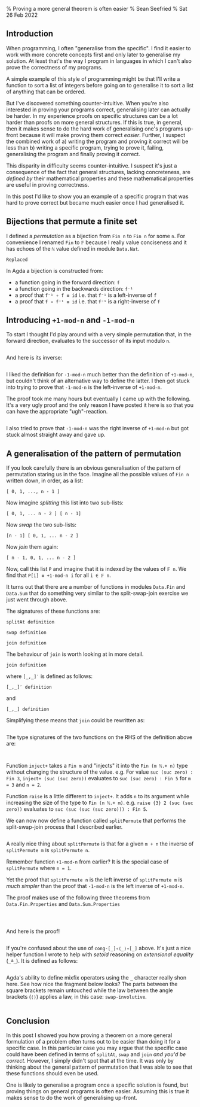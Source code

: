 % Proving a more general theorem is often easier
% Sean Seefried
% Sat 26 Feb 2022

## Introduction

When programming, I often "generalise from the specific". I find it easier to work with more concrete concepts first and only later to generalise my solution. At least that's the way I program in languages in which I can't also prove the correctness of my programs.

A simple example of this style of programming might be that I'll write a function to sort a list of integers before going on to generalise it to sort a list of anything that can be ordered.

But I've discovered something counter-intuitive. When you're also interested in proving your programs correct, generalising later can actually be harder. In my experience proofs on specific structures can be a lot harder than proofs on more general structures. If this is true, in general, then it makes sense to do the hard work of generalising one's programs up-front because it will make proving them correct _easier_. Further, I suspect the combined work of a) writing the program and proving it correct will be less than b) writing a specific program, trying to prove it, failing, generalising the program and finally proving it correct.

This disparity in difficulty seems counter-intuitive. I suspect it's just a consequence of the fact that general structures, lacking concreteness, are _defined by_ their mathematical properties and these mathematical properties are useful in proving correctness.

In this post I'd like to show you an example of a specific program that was hard to prove correct but became much easier once I had generalised it.

## Bijections that permute a finite set

I defined a _permutation_ as a bijection from `Fin n` to `Fin n` for some `n`. For convenience I renamed `Fin` to `𝔽` because I really value conciseness and it has echoes of the `ℕ` value defined in module `Data.Nat`.

``` {htmlDir="2022-02-24-permutations" module="Permutations" delimeters="Perm"}
Replaced
```

In Agda a bijection is constructed from:

- a function going in the forward direction: `f`
- a function going in the backwards direction: `f⁻¹`
- a proof that `f⁻¹ ∘ f ≡ id` i.e. that `f⁻¹` is a left-inverse of `f`
- a proof that `f ∘ f⁻¹ ≡ id` i.e. that `f⁻¹` is a right-inverse of `f`

## Introducing `+1-mod-n` and `-1-mod-n`

To start I thought I'd play around with a very simple permutation that, in the forward direction, evaluates to the successor of its input modulo `n`.

``` {htmlDir="2022-02-24-permutations" module="Permutations" delimeters="plus-one-mod-n"}
```

And here is its inverse:

``` {htmlDir="2022-02-24-permutations" module="Permutations" delimeters="minus-one-mod-n"}
```

I liked the definition for `-1-mod-n` much better than the definition of `+1-mod-n`, but couldn't think of an alternative way to define the latter. I then got stuck into trying to prove that `-1-mod-n` is the left-inverse of `+1-mod-n`.

The proof took me many hours but eventually I came up with the following. It's a very ugly proof and the only reason I have posted it here is so that you can have the appropriate "ugh"-reaction.

``` {htmlDir="2022-02-24-permutations" module="Permutations" delimeters="ugly-left-inverse-proof"}
```

I also tried to prove that `-1-mod-n` was the right inverse of `+1-mod-n` but got stuck almost straight away and gave up.

## A generalisation of the pattern of permutation

If you look carefully there is an obvious generalisation of the pattern of permutation staring us in the face. Imagine all the possible values of `Fin n` written down, in order, as a list:

```
[ 0, 1, ..., n - 1 ]
```

Now imagine _splitting_ this list into two sub-lists:

```
[ 0, 1, ... n - 2 ] [ n - 1]
```

Now _swap_ the two sub-lists:

```
[n - 1] [ 0, 1, ... n - 2 ]
```

Now _join_ them again:

```
[ n - 1, 0, 1, ... n - 2 ]
```

Now, call this list `P` and imagine that it is indexed by the values of `𝔽 n`. We find that `P[i] ≡ +1-mod-n i` for all `i ∈ 𝔽 n`.

It turns out that there are a number of functions in modules `Data.Fin` and `Data.Sum` that do something very similar to the split-swap-join exercise we just went through above.

The signatures of these functions are:


``` {htmlDir="2022-02-24-permutations" module="Data.Fin.Base" sig="splitAt"}
splitAt definition
```

``` {htmlDir="2022-02-24-permutations" module="Data.Sum.Base" sig="swap"}
swap definition
```

``` {htmlDir="2022-02-24-permutations" module="Data.Fin.Base" sig="join"}
join definition
```

The behaviour of `join` is worth looking at in more detail.

``` {htmlDir="2022-02-24-permutations" module="Data.Fin.Base" fun="join"}
join definition
```

where `[_,_]′` is defined as follows:

``` {htmlDir="2022-02-24-permutations" module="Data.Sum.Base" fun="[_,_]′"}
[_,_]′ definition
```

and

``` {htmlDir="2022-02-24-permutations" module="Data.Sum.Base" fun="[_,_]"}
[_,_] definition
```

Simplifying these means that `join` could be rewritten as:

``` {htmlDir="2022-02-24-permutations" module="Permutations" delimeters="join-direct"}
```

The type signatures of the two functions on the RHS of the definition above are:

``` {htmlDir="2022-02-24-permutations" module="Data.Fin.Base" sig="inject+"}
```
``` {htmlDir="2022-02-24-permutations" module="Data.Fin.Base" sig="raise"}
```

Function `inject+` takes a `Fin m` and "injects" it into the `Fin (m ℕ.+ n)` type without changing the structure of the value. e.g. For value `suc (suc zero) : Fin 3`, `inject+ (suc (suc zero))` evaluates to `suc (suc zero) : Fin 5` for `m = 3` and `n = 2`.

Function `raise` is a little different to `inject+`. It adds `n` to its argument while increasing the size of the type to `Fin (n ℕ.+ m)`. e.g. `raise {3} 2 (suc (suc zero))` evaluates to `suc (suc (suc (suc zero))) : Fin 5`.

We can now now define a function called `splitPermute` that performs the split-swap-join process that I described earlier.

``` {htmlDir="2022-02-24-permutations" module="Permutations" delimeters="splitPermute"}
```

A really nice thing about `splitPermute` is that for a given `m + n` the inverse of `splitPermute m` is `splitPermute n`.

Remember function `+1-mod-n` from earlier?  It is the special case of `splitPermute` where `n = 1`.

Yet the proof that `splitPermute n` is the left inverse of `splitPermute m` is _much simpler_ than the proof that `-1-mod-n` is the left inverse of `+1-mod-n`.

The proof makes use of the following three theorems from `Data.Fin.Properties` and `Data.Sum.Properties`


``` {htmlDir="2022-02-24-permutations" module="Data.Fin.Properties" sig="splitAt-join"}
```
``` {htmlDir="2022-02-24-permutations" module="Data.Sum.Properties" sig="swap-involutive"}
```
``` {htmlDir="2022-02-24-permutations" module="Data.Fin.Properties" sig="join-splitAt"}
```

And here is the proof!

``` {htmlDir="2022-02-24-permutations" module="Permutations" delimeters="inverse-proof"}
```

If you're confused about the use of `cong-[_]∘⟨_⟩∘[_]` above. It's just a nice helper function I wrote to help with _setoid_ reasoning on _extensional equality_ (`_≗_`). It is defined as follows:

``` {htmlDir="2022-02-24-permutations" module="Permutations" delimeters="composition-cong"}
```

Agda's ability to define mixfix operators using the `_` character really shon here. See how nice the fragment below looks? The parts between the square brackets remain untouched while the law between the angle brackets (`⟨⟩`) applies a law, in this case: `swap-involutive`.

 ``` {htmlDir="2022-02-24-permutations" module="Permutations" delimeters="inverse-proof-snippet-1"}
```

## Conclusion

In this post I showed you how proving a theorem on a more general formulation of a problem often turns out to be easier than doing it for a specific case. In this particular case you may argue that the specific case could have been defined in terms of `splitAt`, `swap` and `join` _and you'd be correct_. However, I simply didn't spot that at the time. It was only by thinking about the general pattern of permutation that I was able to see that these functions should even be used.

One is likely to generalise a program once a specific solution is found, but proving things on general programs is often easier. Assuming this is true it makes sense to do the work of generalising up-front.
